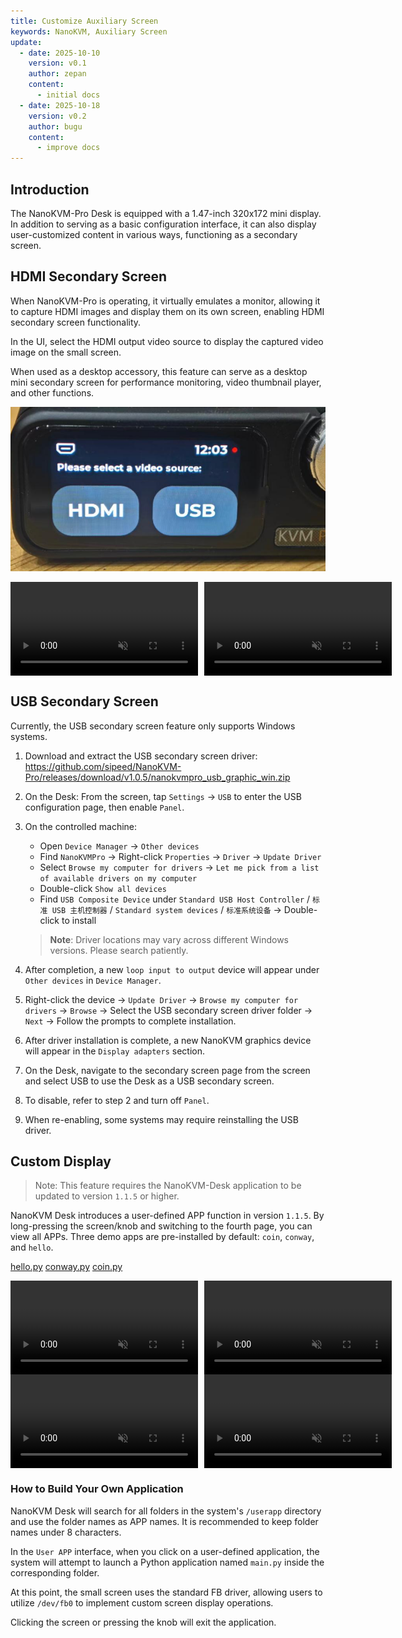```yaml
---
title: Customize Auxiliary Screen
keywords: NanoKVM, Auxiliary Screen
update:
  - date: 2025-10-10
    version: v0.1
    author: zepan
    content:
      - initial docs
  - date: 2025-10-18
    version: v0.2
    author: bugu
    content:
      - improve docs
---
```


## Introduction
The NanoKVM-Pro Desk is equipped with a 1.47-inch 320x172 mini display. In addition to serving as a basic configuration interface, it can also display user-customized content in various ways, functioning as a secondary screen.

## HDMI Secondary Screen
When NanoKVM-Pro is operating, it virtually emulates a monitor, allowing it to capture HDMI images and display them on its own screen, enabling HDMI secondary screen functionality.

In the UI, select the HDMI output video source to display the captured video image on the small screen.

When used as a desktop accessory, this feature can serve as a desktop mini secondary screen for performance monitoring, video thumbnail player, and other functions.

![](./../../../assets/NanoKVM/pro/lcd/hdmi.jpg)

<div style="display: grid; grid-template-columns: 1fr 1fr; gap: 10px;">
  <video playsinline controls muted preload src="../../../assets/NanoKVM/pro/lcd/cat.mp4"></video>
  <video playsinline controls muted preload src="../../../assets/NanoKVM/pro/lcd/video.mp4"></video>
</div>

## USB Secondary Screen

Currently, the USB secondary screen feature only supports Windows systems.

1. Download and extract the USB secondary screen driver: https://github.com/sipeed/NanoKVM-Pro/releases/download/v1.0.5/nanokvmpro_usb_graphic_win.zip

2. On the Desk: From the screen, tap `Settings` → `USB` to enter the USB configuration page, then enable `Panel`.

3. On the controlled machine:

   - Open `Device Manager` → `Other devices`
   - Find `NanoKVMPro` → Right-click `Properties` → `Driver` → `Update Driver`
   - Select `Browse my computer for drivers` → `Let me pick from a list of available drivers on my computer`
   - Double-click `Show all devices`
   - Find `USB Composite Device` under `Standard USB Host Controller` / `标准 USB 主机控制器` / `Standard system devices` / `标准系统设备` → Double-click to install

   > **Note**: Driver locations may vary across different Windows versions. Please search patiently.

4. After completion, a new `loop input to output` device will appear under `Other devices` in `Device Manager`.

5. Right-click the device → `Update Driver` → `Browse my computer for drivers` → `Browse` → Select the USB secondary screen driver folder → `Next` → Follow the prompts to complete installation.

6. After driver installation is complete, a new NanoKVM graphics device will appear in the `Display adapters` section.

7. On the Desk, navigate to the secondary screen page from the screen and select USB to use the Desk as a USB secondary screen.

8. To disable, refer to step 2 and turn off `Panel`.

9. When re-enabling, some systems may require reinstalling the USB driver.

## Custom Display

> Note: This feature requires the NanoKVM-Desk application to be updated to version `1.1.5` or higher.

NanoKVM Desk introduces a user-defined APP function in version `1.1.5`. By long-pressing the screen/knob and switching to the fourth page, you can view all APPs. Three demo apps are pre-installed by default: `coin`, `conway`, and `hello`.

[hello.py](../../../assets/NanoKVM/pro/lcd/hello.py)
[conway.py](../../../assets/NanoKVM/pro/lcd/conway.py)
[coin.py](../../../assets/NanoKVM/pro/lcd/coin.py)

<div style="display: grid; grid-template-columns: 1fr 1fr; gap: 10px;">
  <video playsinline controls muted preload src="../../../assets/NanoKVM/pro/lcd/doom.mp4"></video>
  <video playsinline controls muted preload src="../../../assets/NanoKVM/pro/lcd/conway.mp4"></video>
</div>

<div style="display: grid; grid-template-columns: 1fr 1fr; gap: 10px;">
  <video playsinline controls muted preload src="../../../assets/NanoKVM/pro/lcd/pao.mp4"></video>
  <video playsinline controls muted preload src="../../../assets/NanoKVM/pro/lcd/coin.mp4"></video>
</div>

### How to Build Your Own Application

NanoKVM Desk will search for all folders in the system's `/userapp` directory and use the folder names as APP names. It is recommended to keep folder names under 8 characters.

In the `User APP` interface, when you click on a user-defined application, the system will attempt to launch a Python application named `main.py` inside the corresponding folder.

At this point, the small screen uses the standard FB driver, allowing users to utilize `/dev/fb0` to implement custom screen display operations.

Clicking the screen or pressing the knob will exit the application.